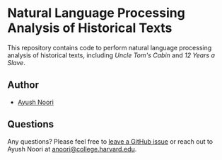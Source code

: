# Natural Language Processing Analysis of Historical Texts

This repository contains code to perform natural language processing analysis of historical texts, including *Uncle Tom's Cabin* and *12 Years a Slave*.

## Author
* [Ayush Noori](https://www.ayushnoori.com/)

## Questions

Any questions? Please feel free to [leave a GitHub issue](https://github.com/ayushnoori/gened1133/issues/new) or reach out to Ayush Noori at [anoori@college.harvard.edu](mailto:anoori@college.harvard.edu).